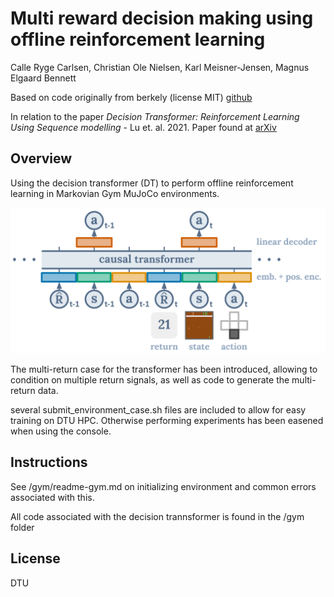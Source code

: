 
# Multi reward decision making using offline reinforcement learning

Calle Ryge Carlsen, Christian Ole Nielsen, Karl Meisner-Jensen, Magnus Elgaard Bennett

Based on code originally from berkely (license MIT) [github](https://github.com/kzl/decision-transformer)

In relation to the paper *Decision Transformer: Reinforcement Learning Using Sequence modelling* - Lu et. al. 2021. Paper found at [arXiv](https://arxiv.org/abs/2106.01345)


## Overview

Using the decision transformer (DT) to perform offline reinforcement learning in Markovian Gym MuJoCo environments.

![image info](./architecture.png)

The multi-return case for the transformer has been introduced, allowing to condition on multiple return signals, as well as code to generate the multi-return data. 

several submit_environment_case.sh files are included to allow for easy training on DTU HPC. Otherwise performing experiments has been easened when using the console.

## Instructions

See /gym/readme-gym.md on initializing environment and common errors associated with this.

All code associated with the decision trannsformer is found in the /gym folder	

## License

DTU
